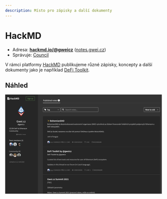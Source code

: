 ```yaml
---
description: Místo pro zápisky a další dokumenty
---
```


# HackMD

* Adresa: [**hackmd.io/@gweicz**](https://hackmd.io/@gweicz) \([notes.gwei.cz](https://notes.gwei.cz)\)
* Správuje: [Council](../council/)

V rámci platformy [HackMD](https://hackmd.io/) publikujeme různé zápisky, koncepty a další dokumenty jako je například [DeFi Toolkit](../defi-toolkit.md).

## Náhled

![Na&#x161;e z&#xE1;pisky na HackMD](../.gitbook/assets/hackmd-screenshot.png)





